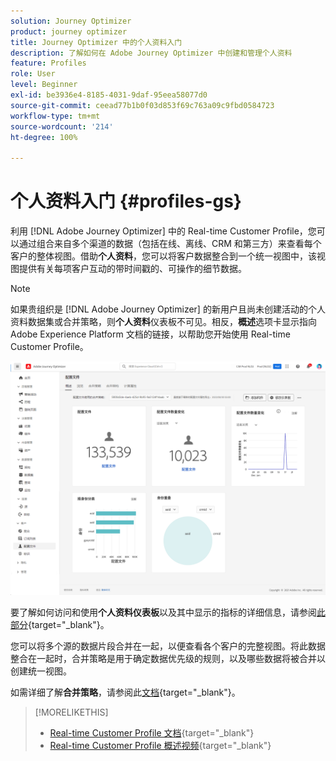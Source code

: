 ```yaml
---
solution: Journey Optimizer
product: journey optimizer
title: Journey Optimizer 中的个人资料入门
description: 了解如何在 Adobe Journey Optimizer 中创建和管理个人资料
feature: Profiles
role: User
level: Beginner
exl-id: be3936e4-8185-4031-9daf-95eea58077d0
source-git-commit: ceead77b1b0f03d853f69c763a09c9fbd0584723
workflow-type: tm+mt
source-wordcount: '214'
ht-degree: 100%

---
```


# 个人资料入门 {#profiles-gs}

利用 [!DNL Adobe Journey Optimizer] 中的 Real-time Customer Profile，您可以通过组合来自多个渠道的数据（包括在线、离线、CRM 和第三方）来查看每个客户的整体视图。借助&#x200B;**个人资料**，您可以将客户数据整合到一个统一视图中，该视图提供有关每项客户互动的带时间戳的、可操作的细节数据。

>[!NOTE]
>
>如果贵组织是 [!DNL Adobe Journey Optimizer] 的新用户且尚未创建活动的个人资料数据集或合并策略，则&#x200B;**个人资料**&#x200B;仪表板不可见。相反，**概述**&#x200B;选项卡显示指向 Adobe Experience Platform 文档的链接，以帮助您开始使用 Real-time Customer Profile。

![](assets/profiles-home.png)

要了解如何访问和使用&#x200B;**个人资料仪表板**&#x200B;以及其中显示的指标的详细信息，请参阅[此部分](https://experienceleague.adobe.com/docs/experience-platform/profile/ui/user-guide.html?lang=zh-Hans){target="_blank"}。

您可以将多个源的数据片段合并在一起，以便查看各个客户的完整视图。将此数据整合在一起时，合并策略是用于确定数据优先级的规则，以及哪些数据将被合并以创建统一视图。

如需详细了解&#x200B;**合并策略**，请参阅此[文档](https://experienceleague.adobe.com/docs/experience-platform/profile/merge-policies/ui-guide.html?lang=zh-Hans){target="_blank"}。

>[!MORELIKETHIS]
>
>* [Real-time Customer Profile 文档](https://experienceleague.adobe.com/docs/experience-platform/query/home.html?lang=zh-Hans){target="_blank"}
>* [Real-time Customer Profile 概述视频](https://experienceleague.adobe.com/docs/experience-platform/profile/home.html?lang=zh-Hans){target="_blank"}
